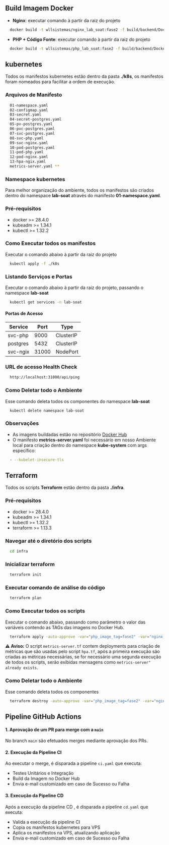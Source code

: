 
## Build Imagem Docker
- **Nginx**: executar comando à partir da raiz do projeto
```bash
  docker build -t wllsistemas/nginx_lab_soat:fase2 -f build/backend/Dockerfile-nginx .
```
- **PHP + Código Fonte**: executar comando à partir da raiz do projeto
```bash
  docker build -t wllsistemas/php_lab_soat:fase2 -f build/backend/Dockerfile .
```

## kubernetes

Todos os manifestos kubernetes estão dentro da pasta **./k8s**, os manifestos foram nomeados para facilitar a ordem de execução.

### Arquivos de Manifesto
```bash
  01-namespace.yaml
  02-configmap.yaml
  03-secret.yaml
  04-secret-postgres.yaml
  05-pv-postgres.yaml
  06-pvc-postgres.yaml
  07-svc-postgres.yaml
  08-svc-php.yaml
  09-svc-nginx.yaml
  10-pod-postgres.yaml
  11-pod-php.yaml
  12-pod-nginx.yaml
  13-hpa-ngix.yaml
  metrics-server.yaml **
```
### Namespace kubernetes
Para melhor organização do ambiente, todos os manifestos são criados dentro do namespace **lab-soat** através do manifesto **01-namespace.yaml**.

### Pré-requisitos
- docker >= 28.4.0
- kubeadm >= 1.34.1
- kubectl >= 1.32.2

### Como Executar todos os manifestos
Executar o comando abaixo à partir da raiz do projeto

```bash
  kubectl apply -f ./k8s
```

### Listando Serviços e Portas
Executar o comando abaixo à partir da raiz do projeto, passando o namespace **lab-soat**

```bash
  kubectl get services -n lab-soat
```

#### Portas de Acesso
| Service | Port | Type |
|---|---|---|
|svc-php|9000|ClusterIP|
|postgres|5432|ClusterIP|
|svc-ngix|31000|NodePort|

### URL de acesso Health Check
```bash
  http://localhost:31000/api/ping
```


### Como Deletar todo o Ambiente
Esse comando deleta todos os componentes do namespace **lab-soat**

```bash
  kubectl delete namespace lab-soat
```

### Observações

- As imagens buildadas estão no repositório [Docker Hub](https://hub.docker.com/repositories/wllsistemas)
- O manifesto **metrics-server.yaml** foi necessário em nosso Ambiente local para criação dentro do namespace **kube-system** com args específico:
```bash
  - --kubelet-insecure-tls
```

## Terraform

Todos os scripts **Terraform** estão dentro da pasta **./infra**.

### Pré-requisitos
- docker >= 28.4.0
- kubeadm >= 1.34.1
- kubectl >= 1.32.2
- terraform >= 1.13.3

### Navegar até o diretório dos scripts
```bash
  cd infra
```

### Inicializar terraform
```bash
  terraform init
```

### Executar comando de análise do código
```bash
  terraform plan
```

### Como Executar todos os scripts
Executar o comando abaixo, passando como parâmetro o valor das variáveis contendo as TAGs das imagens no Docker Hub.

```bash
  terraform apply -auto-approve -var="php_image_tag=fase2" -var="nginx_image_tag=fase2"
```

**⚠️ Aviso:** O script `metrics-server.tf` contem deployments para criação de métricas que são usadas pelo script `hpa.tf`, após a primeira execução são criadas as métricas necessárias, se for necessário uma segunda execução de todos os scripts, serão exibidas mensagens como `metrics-server" already exists`.

### Como Deletar todo o Ambiente
Esse comando deleta todos os componentes

```bash
  terraform destroy -auto-approve -var="php_image_tag=fase2" -var="nginx_image_tag=fase2"
```

## Pipeline GitHub Actions

#### 1. Aprovação de um PR para merge com a `main`
No branch `main` são efetuados merges mediante aprovação dos PRs.

#### 2. Execução da Pipeline CI
Ao executar o merge, é disparada a pipeline `ci.yaml` que executa:
- Testes Unitários e Integração
- Build da Imagem no Docker Hub
- Envia e-mail customizado em caso de Sucesso ou Falha

#### 3. Execução da Pipeline CD
Após a execução da pipeline CD , é disparada a pipeline `cd.yaml` que executa:
- Valida a execução da pipeline CI
- Copia os manifestos kubernetes para VPS
- Aplica os manifestos na VPS, atualizando aplicação
- Envia e-mail customizado em caso de Sucesso ou Falha